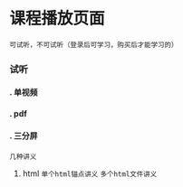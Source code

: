 # 课程播放页面

`可试听，不可试听（登录后可学习，购买后才能学习的）`

### 试听

#### . 单视频

#### . pdf

#### . 三分屏

`几种讲义`

1. html
`单个html锚点讲义`
`多个html文件讲义`
